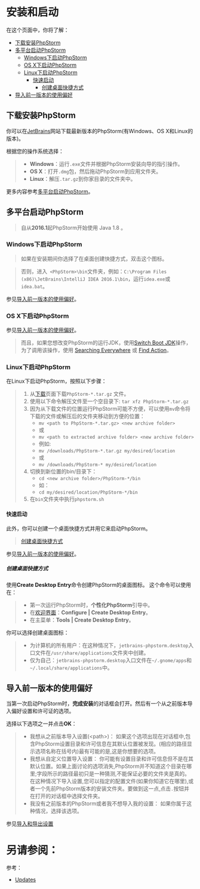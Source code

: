 # 安装和启动

在这个页面中，你将了解：

* [下载安装PhpStorm](#下载安装PhpStorm)
* [多平台启动PhpStorm](#多平台启动PhpStorm)
    * [Windows下启动PhpStorm](#Windows下启动PhpStorm)
    * [OS X下启动PhpStorm](#OS_X下启动PhpStorm)
    * [Linux下启动PhpStorm](#Linux下启动PhpStorm)
        * [快速启动](#快速启动)
            * [创建桌面快捷方式](#创建桌面快捷方式)
* [导入前一版本的使用偏好](#导入前一版本的使用偏好)

## <span id='下载安装PhpStorm'>下载安装PhpStorm</span>

你可以在[JetBrains](http://www.jetbrains.com/phpstorm/download/)网站下载最新版本的PhpStorm(有Windows、OS X和Linux的版本)。

根据您的操作系统选择：
> * **Windows**：运行`.exe`文件并根据PhpStorm安装向导的指引操作。
> * **OS X**：打开`.dmg`包，然后拖动PhpStorm到应用文件夹。
> * **Linux**：解压`.tar.gz`到你家目录的文件夹中。

更多内容参考[多平台启动PhpStorm](#多平台启动PhpStorm)。

## <span id='多平台启动PhpStorm'>多平台启动PhpStorm</span>

> 自从**2016.1**起PhpStorm开始使用 Java 1.8 。

### <span id='Windows下启动PhpStorm'>Windows下启动PhpStorm</span>

> 如果在安装期间你选择了在桌面创建快捷方式，双击这个图标。

> 否则，进入` <PhpStorm>\bin`文件夹，例如：`C:\Program Files (x86)\JetBrains\IntelliJ IDEA 2016.1\bin`，运行`idea.exe`或`idea.bat`。

参见[导入前一版本的使用偏好](#导入前一版本的使用偏好)。

### <span id='OS_X下启动PhpStorm'>OS X下启动PhpStorm</span>

参见[导入前一版本的使用偏好](#导入前一版本的使用偏好)。

> 而且，如果您想改变PhpStorm的运行JDK，使用[Switch Boot JDK](/如何使用/常规指南/配置项目和IDE设置/切换JDK目录.md)操作，为了调用该操作，使用 [Searching Everywhere](/如何使用/常规指南/搜索代码/搜索全部.md) 或 [Find Action](/如何使用/常规指南/浏览源代码/跳转到动作.md)。

### <span id='Linux下启动PhpStorm'>Linux下启动PhpStorm</span>

在Linux下启动PhpStorm，按照以下步骤：

> 1. 从[下载](https://www.jetbrains.com/phpstorm/download/)页面下载`PhpStorm-*.tar.gz` 文件。
> 2. 使用以下命令解压文件至一个空目录下:
        `tar xfz PhpStorm-*.tar.gz`
> 3. 因为从下载文件的位置运行PhpStorm可能不方便，可以使用`mv`命令将下载的文件或解压后的文件夹移动到方便的位置：
>       * `mv <path to PhpStorm-*.tar.gz> <new archive folder>`
>       * 或
>       * `mv <path to extracted archive folder> <new archive folder>`
>       * 例如:
>       * `mv /downloads/PhpStorm-*.tar.gz my/desired/location`
>       * 或
>       * `mv /downloads/PhpStorm-* my/desired/location`
> 4. 切换到新位置的bin/目录下：
>       * `cd <new archive folder>/PhpStorm-*/bin`
>       * 如：
>       * `cd my/desired/location/PhpStorm-*/bin`
> 5. 在`bin`文件夹中执行`phpstorm.sh`

#### <span id='快速启动'>快速启动</span>

此外，你可以创建一个桌面快捷方式并用它来启动PhpStorm。

> [创建桌面快捷方式](#创建桌面快捷方式)

参见[导入前一版本的使用偏好](#导入前一版本的使用偏好)。


##### <span id='创建桌面快捷方式'>创建桌面快捷方式</span>
使用**Create Desktop Entry**命令创建PhpStorm的桌面图标。
这个命令可以使用在：
> * 第一次运行PhpStorm时，**个性化PhpStorm**引导中。
> * 在[欢迎界面](/如何使用/常规指南/用户界面引导/欢迎界面.md)：**Configure | Create Desktop Entry**。
> * 在主菜单：**Tools | Create Desktop Entry**。

你可以选择创建桌面图标：
> * 为计算机的所有用户：在这种情况下，`jetbrains-phpstorm.desktop`入口文件在`/usr/share/applications`文件夹中创建。
> * 仅为自己：`jetbrains-phpstorm.desktop`入口文件在`~/.gnome/apps`和`~/.local/share/applications`中。

## <span id='导入前一版本的使用偏好'>导入前一版本的使用偏好</span>

当第一次启动PhpStorm时，**完成安装**的对话框会打开。然后有一个从之前版本导入偏好设置和许可证的选项。

选择以下选项之一并点击**OK**：
> * 我想从之前版本导入设置(\<path\>)：
    如果这个选项出现在对话框中,包含PhpStorm设置目录和许可信息在其默认位置被发现。(相应的路径显示选项名称在括号内)最有可能的是,这是你想要的选项。
> * 我想从自定义位置导入设置：
    你可能有设置目录和许可信息但不是在其默认位置。如果上面讨论的选项消失,PhpStorm并不知道这个目录在哪里;字段所示的路径最初只是一种猜测,不能保证必要的文件夹是真的。在这种情况下导入设置,您可以指定的配置文件(如果你知道它在哪里),或者一个先前PhpStorm版本的安装文件夹。要做到这一点,点击`.`按钮并在打开的对话框中选择文件夹。
> * 我没有之前版本的PhpStorm或者我不想导入我的设置：
    如果你属于这种情况，选择该选项。
        
参见[导入和导出设置](/如何使用/常规指南/配置项目和IDE设置/导入和导出设置.md)


# 另请参阅：

参考：

* [Updates](/参考/设置参数对话框/外观行为/系统设置/更新.md)